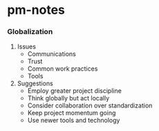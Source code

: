 # pm-notes

### Globalization
1. Issues
   * Communications
   * Trust
   * Common work practices
   * Tools
2. Suggestions
   * Employ greater project discipline
   * Think globally but act locally
   * Consider collaboration over standardization
   * Keep project momentum going
   * Use newer tools and technology
